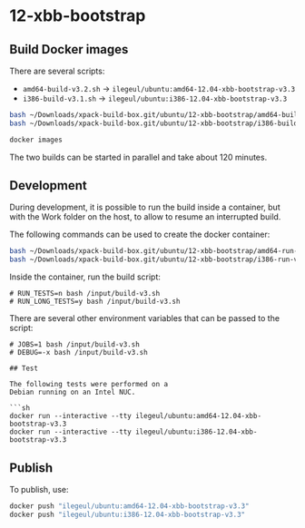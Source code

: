 
# 12-xbb-bootstrap

## Build Docker images

There are several scripts:

- `amd64-build-v3.2.sh` -> `ilegeul/ubuntu:amd64-12.04-xbb-bootstrap-v3.3`
- `i386-build-v3.1.sh` -> `ilegeul/ubuntu:i386-12.04-xbb-bootstrap-v3.3`

```sh
bash ~/Downloads/xpack-build-box.git/ubuntu/12-xbb-bootstrap/amd64-build-v3.3.sh
bash ~/Downloads/xpack-build-box.git/ubuntu/12-xbb-bootstrap/i386-build-v3.3.sh

docker images
```

The two builds can be started in parallel and take about 120 minutes.

## Development

During development, it is possible to run the build inside a container,
but with the Work folder on the host, to allow to resume an interrupted
build.

The following commands can be used to create the docker container:

```sh
bash ~/Downloads/xpack-build-box.git/ubuntu/12-xbb-bootstrap/amd64-run-v3.3.sh
bash ~/Downloads/xpack-build-box.git/ubuntu/12-xbb-bootstrap/i386-run-v3.3.sh
```

Inside the container, run the build script:

```console
# RUN_TESTS=n bash /input/build-v3.sh
# RUN_LONG_TESTS=y bash /input/build-v3.sh
```

There are several other environment variables that can be passed to the script:

```console
# JOBS=1 bash /input/build-v3.sh
# DEBUG=-x bash /input/build-v3.sh

## Test

The following tests were performed on a
Debian running on an Intel NUC.

```sh
docker run --interactive --tty ilegeul/ubuntu:amd64-12.04-xbb-bootstrap-v3.3
docker run --interactive --tty ilegeul/ubuntu:i386-12.04-xbb-bootstrap-v3.3
```

## Publish

To publish, use:

```sh
docker push "ilegeul/ubuntu:amd64-12.04-xbb-bootstrap-v3.3"
docker push "ilegeul/ubuntu:i386-12.04-xbb-bootstrap-v3.3"
```
